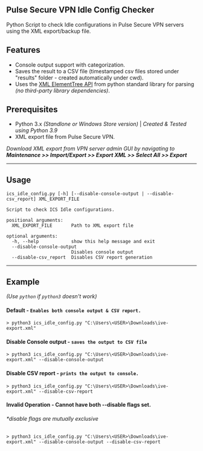 
## Pulse Secure VPN Idle Config Checker

Python Script to check Idle configurations in Pulse Secure VPN servers using the XML export/backup file.


## Features

- Console output support with categorization.
- Saves the result to a CSV file (timestamped csv files stored under "results" folder - created automatically under cwd).
- Uses the [XML ElementTree API](https://docs.python.org/3/library/xml.etree.elementtree.html) from python standard library for parsing _(no third-party library dependencies)_.

## Prerequisites

- Python 3.x _(Standlone or Windows Store version)_ | _Created & Tested using Python 3.9_
- XML export file from Pulse Secure VPN.

_Download XML export from VPN server admin GUI by navigating to **Maintenance >> Import/Export >> Export XML >> Select All >> Export**_

---

## Usage

```
ics_idle_config.py [-h] [--disable-console-output | --disable-csv_report] XML_EXPORT_FILE

Script to check ICS Idle configurations.

positional arguments:
  XML_EXPORT_FILE       Path to XML export file

optional arguments:
  -h, --help            show this help message and exit
  --disable-console-output
                        Disables console output
  --disable-csv_report  Disables CSV report generation
```
---

## Example

_(Use `python` if `python3` doesn't work)_

#### Default - `Enables both console output & CSV report.`
```
> python3 ics_idle_config.py "C:\Users\<USER>\Downloads\ive-export.xml"
```

#### Disable Console output - `saves the output to CSV file`
```
> python3 ics_idle_config.py "C:\Users\<USER>\Downloads\ive-export.xml" --disable-console-output
```

#### Disable CSV report - `prints the output to console.`
```
> python3 ics_idle_config.py "C:\Users\<USER>\Downloads\ive-export.xml" --disable-csv-report
```

#### Invalid Operation - Cannot have both --disable flags set.
###### _*disable flags are mutually exclusive_
```
> python3 ics_idle_config.py "C:\Users\<USER>\Downloads\ive-export.xml" --disable-console-output --disable-csv-report
```
